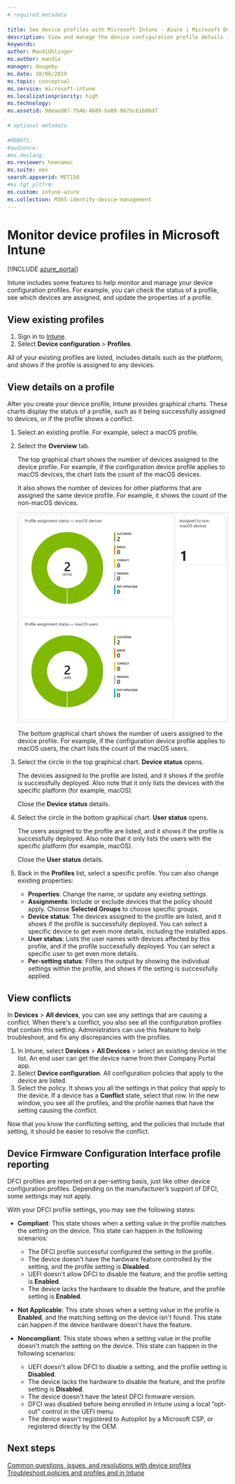 ```yaml
---
# required metadata

title: See device profiles with Microsoft Intune - Azure | Microsoft Docs
description: View and manage the device configuration profile details in Microsoft Intune, see a graphical chart of the number of devices assigned to a profile, and see which devices have profiles assigned or deployed. Can also troubleshoot profiles that have conflict settings. 
keywords:
author: MandiOhlinger
ms.author: mandia
manager: dougeby
ms.date: 10/08/2019
ms.topic: conceptual
ms.service: microsoft-intune
ms.localizationpriority: high
ms.technology:
ms.assetid: 9deaed87-fb4b-4689-ba88-067bc61686d7

# optional metadata

#ROBOTS:
#audience:
#ms.devlang:
ms.reviewer: heenamac
ms.suite: ems
search.appverid: MET150
#ms.tgt_pltfrm:
ms.custom: intune-azure
ms.collection: M365-identity-device-management
---
```


# Monitor device profiles in Microsoft Intune

[!INCLUDE [azure_portal](../includes/azure_portal.md)]

Intune includes some features to help monitor and manage your device configuration profiles. For example, you can check the status of a profile, see which devices are assigned, and update the properties of a profile.

## View existing profiles

1. Sign in to [Intune](https://go.microsoft.com/fwlink/?linkid=2090973).
2. Select **Device configuration** > **Profiles**.

All of your existing profiles are listed, includes details such as the platform, and shows if the profile is assigned to any devices.

## View details on a profile

After you create your device profile, Intune provides graphical charts. These charts display the status of a profile, such as it being successfully assigned to devices, or if the profile shows a conflict.

1. Select an existing profile. For example, select a macOS profile.
2. Select the **Overview** tab.

    The top graphical chart shows the number of devices assigned to the device profile. For example, if the configuration device profile applies to macOS devices, the chart lists the count of the macOS devices.

    It also shows the number of devices for other platforms that are assigned the same device profile. For example, it shows the count of the non-macOS devices.

    ![View the number of devices assigned to the device profile](./media/device-profile-monitor/device-configuration-profile-graphical-chart.png)

    The bottom graphical chart shows the number of users assigned to the device profile. For example, if the configuration device profile applies to macOS users, the chart lists the count of the macOS users.

3. Select the circle in the top graphical chart. **Device status** opens.

    The devices assigned to the profile are listed, and it shows if the profile is successfully deployed. Also note that it only lists the devices with the specific platform (for example, macOS).

    Close the **Device status** details.

4. Select the circle in the bottom graphical chart. **User status** opens. 

    The users assigned to the profile are listed, and it shows if the profile is successfully deployed. Also note that it only lists the users with the specific platform (for example, macOS).

    Close the **User status** details.

5. Back in the **Profiles** list, select a specific profile. You can also change existing properties:
    - **Properties**: Change the name, or update any existing settings.
    - **Assignments**: Include or exclude devices that the policy should apply. Choose **Selected Groups** to choose specific groups.
    - **Device status**: The devices assigned to the profile are listed, and it shows if the profile is successfully deployed. You can select a specific device to get even more details, including the installed apps.
    - **User status**: Lists the user names with devices affected by this profile, and if the profile successfully deployed. You can select a specific user to get even more details.
    - **Per-setting status**: Filters the output by showing the individual settings within the profile, and shows if the setting is successfully applied.

## View conflicts

In **Devices** > **All devices**, you can see any settings that are causing a conflict. When there's a conflict, you also see all the configuration profiles that contain this setting. Administrators can use this feature to help troubleshoot, and fix any discrepancies with the profiles.

1. In Intune, select **Devices** > **All Devices** > select an existing device in the list. An end user can get the device name from their Company Portal app.
2. Select **Device configuration**. All configuration policies that apply to the device are listed.
3. Select the policy. It shows you all the settings in that policy that apply to the device. If a device has a **Conflict** state, select that row. In the new window, you see all the profiles, and the profile names that have the setting causing the conflict.

Now that you know the conflicting setting, and the policies that include that setting, it should be easier to resolve the conflict. 

## Device Firmware Configuration Interface profile reporting

DFCI profiles are reported on a per-setting basis, just like other device configuration profiles. Depending on the manufacturer’s support of DFCI, some settings may not apply.

With your DFCI profile settings, you may see the following states:

- **Compliant**: This state shows when a setting value in the profile matches the setting on the device. This state can happen in the following scenarios:

  - The DFCI profile successful configured the setting in the profile.
  - The device doesn't have the hardware feature controlled by the setting, and the profile setting is **Disabled**.
  - UEFI doesn't allow DFCI to disable the feature, and the profile setting is **Enabled**.
  - The device lacks the hardware to disable the feature, and the profile setting is **Enabled**.

- **Not Applicable**: This state shows when a setting value in the profile is **Enabled**, and the matching setting on the device isn't found. This state can happen if the device hardware doesn't have the feature.

- **Noncompliant**: This state shows when a setting value in the profile doesn't match the setting on the device. This state can happen in the following scenarios:

  - UEFI doesn't allow DFCI to disable a setting, and the profile setting is **Disabled**.
  - The device lacks the hardware to disable the feature, and the profile setting is **Disabled**.
  - The device doesn't have the latest DFCI firmware version.
  - DFCI was disabled before being enrolled in Intune using a local “opt-out” control in the UEFI menu.
  - The device wasn't registered to Autopilot by a Microsoft CSP, or registered directly by the OEM.

## Next steps

[Common questions, issues, and resolutions with device profiles](device-profile-troubleshoot.md)  
[Troubleshoot policies and profiles and in Intune](troubleshoot-policies-in-microsoft-intune.md)
